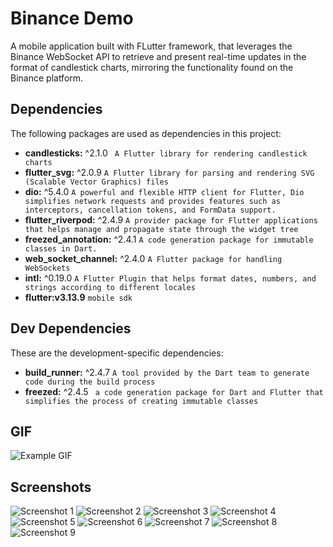 # Binance Demo

A mobile application built with FLutter framework, that leverages the Binance WebSocket API to retrieve and present real-time updates in the format of candlestick charts, mirroring the functionality found on the Binance platform.




## Dependencies

The following packages are used as dependencies in this project:
- **candlesticks:** ^2.1.0   ` A Flutter library for rendering candlestick charts`
- **flutter_svg:** ^2.0.9    `A Flutter library for parsing and rendering SVG (Scalable Vector Graphics) files`
- **dio:** ^5.4.0    `A powerful and flexible HTTP client for Flutter, Dio simplifies network requests and provides features such as interceptors, cancellation tokens, and FormData support.` 
- **flutter_riverpod:** ^2.4.9 `A provider package for Flutter applications that helps manage and propagate state through the widget tree`
- **freezed_annotation:** ^2.4.1 `A code generation package for immutable classes in Dart.`
- **web_socket_channel:** ^2.4.0   `A Flutter package for handling WebSockets`
- **intl:** ^0.19.0 `A Flutter Plugin that helps format dates, numbers, and strings according to different locales`
- **flutter:v3.13.9**   `mobile sdk`

## Dev Dependencies

These are the development-specific dependencies:

- **build_runner:** ^2.4.7 `A tool provided by the Dart team to generate code during the build process`
- **freezed:** ^2.4.5  ` a code generation package for Dart and Flutter that simplifies the process of creating immutable classes`


## GIF
![Example GIF](screenshots/screen_record.gif)


## Screenshots

![Screenshot 1](screenshots/image01.jpg)
![Screenshot 2](screenshots/image02.jpg)
![Screenshot 3](screenshots/image03.jpg)
![Screenshot 4](screenshots/image04.jpg)
![Screenshot 5](screenshots/image05.jpg)
![Screenshot 6](screenshots/image06.jpg)
![Screenshot 7](screenshots/image07.jpg)
![Screenshot 8](screenshots/image08.jpg)
![Screenshot 9](screenshots/image09.jpg)

